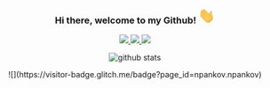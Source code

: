 
<div align="center">
  
  ### Hi there, welcome to my Github! <img src="https://github.com/ABSphreak/ABSphreak/blob/master/gifs/Hi.gif" width="30px">
  
  <a href="https://npankov.github.io/">
    <img src="https://img.shields.io/badge/web-cv-green">
   </a>
  
   <a href="https://www.linkedin.com/in/pankof/">
    <img src="https://img.shields.io/badge/linkedin-pankof-blue">
   </a>
  
   <a href="https://www.instagram.com/nikooooolai/">
    <img src="https://img.shields.io/badge/instagram-nikooooolai-red">
   </a>
   
  ![github stats](https://github-readme-stats.vercel.app/api?username=npankov&show_icons=true)
</div>  

<div align="center">
   ![](https://visitor-badge.glitch.me/badge?page_id=npankov.npankov)
</div>


